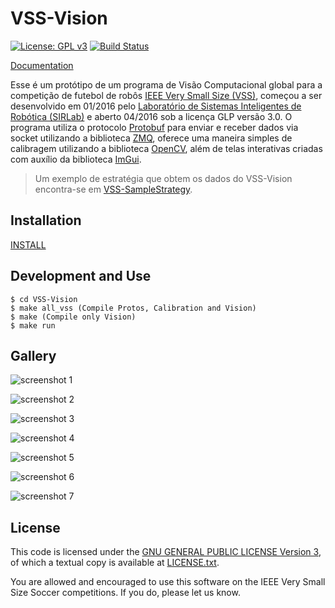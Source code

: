 VSS-Vision 
==========
[![License: GPL v3](https://img.shields.io/badge/License-GPL%20v3-blue.svg)][gpl3]
[![Build Status](https://travis-ci.org/SIRLab/VSS-Vision.svg?branch=master)][travis]

[Documentation][documentation]

Esse é um protótipo de um programa de Visão Computacional global para a competição de futebol de robôs [IEEE Very Small Size (VSS)][vss], começou a ser desenvolvido em 01/2016 pelo [Laboratório de Sistemas Inteligentes de Robótica (SIRLab)][sirface] e aberto 04/2016 sob a licença GLP versão 3.0. O programa utiliza o protocolo [Protobuf][protobuf] para enviar e receber dados via socket utilizando a biblioteca [ZMQ][zmq], oferece uma maneira simples de calibragem utilizando a biblioteca [OpenCV][opencv], além de telas interativas criadas com auxílio da biblioteca [ImGui][imgui].

> Um exemplo de estratégia que obtem os dados do VSS-Vision encontra-se em [VSS-SampleStrategy][samplestrategy].


Installation
------------
[INSTALL][install]


Development and Use
-------------------
```
$ cd VSS-Vision
$ make all_vss (Compile Protos, Calibration and Vision)
$ make (Compile only Vision)
$ make run
```


Gallery
-------
![screenshot 1](https://raw.githubusercontent.com/SIRLab/VSS-Vision/master/src/vision/Others/Images/top.png)

![screenshot 2](https://raw.githubusercontent.com/SIRLab/VSS-Vision/master/src/vision/Others/Images/calibration.png)

![screenshot 3](https://raw.githubusercontent.com/SIRLab/VSS-Vision/master/src/vision/Others/Images/rotation.png)

![screenshot 4](https://raw.githubusercontent.com/SIRLab/VSS-Vision/master/src/vision/Others/Images/corte.png)

![screenshot 5](https://raw.githubusercontent.com/SIRLab/VSS-Vision/master/src/vision/Others/Images/status.png)

![screenshot 6](https://raw.githubusercontent.com/SIRLab/VSS-Vision/master/src/vision/Others/Images/warnings.png)

![screenshot 7](https://raw.githubusercontent.com/SIRLab/VSS-Vision/master/src/vision/Others/Images/team.png)



License
-------

This code is licensed under the [GNU GENERAL PUBLIC LICENSE Version 3][gpl3], of which a textual copy is available at [LICENSE.txt](LICENSE.txt).

You are allowed and encouraged to use this software on the IEEE Very Small Size Soccer competitions.  If you do, please let us know.

[gpl3]: http://www.gnu.org/licenses/gpl-3.0/
[sirface]: https://www.facebook.com/sirlab.faeterj/
[siryou]: https://www.youtube.com/channel/UCLXQhza5oA2EJYsYDbr41ZQ
[sirlink]: https://www.linkedin.com/company/sir-lab
[vss]: http://www.cbrobotica.org/
[protobuf]: https://developers.google.com/protocol-buffers/
[zmq]: http://zeromq.org/
[opencv]: http://opencv.org/
[glfw]: http://www.glfw.org/
[imgui]: https://github.com/ocornut/imgui/
[travis]: https://travis-ci.org/SIRLab/VSS-Vision
[samplestrategy]: https://github.com/SIRLab/VSS-SampleStrategy
[install]: https://github.com/SIRLab/VSS-Vision/blob/master/INSTALL.md
[documentation]: http://sirlab.github.io/assets/docs/doc_vision/html/index.html




